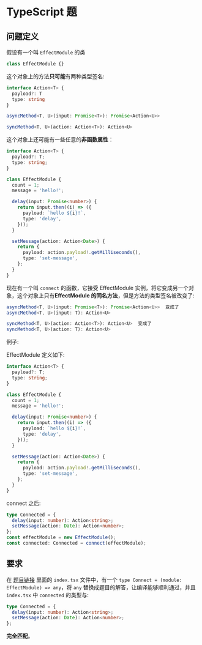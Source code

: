 # TypeScript 题

## 问题定义

假设有一个叫 `EffectModule` 的类

```ts
class EffectModule {}
```

这个对象上的方法**只可能**有两种类型签名:

```ts
interface Action<T> {
  payload?: T
  type: string
}

asyncMethod<T, U>(input: Promise<T>): Promise<Action<U>>

syncMethod<T, U>(action: Action<T>): Action<U>
```

这个对象上还可能有一些任意的**非函数属性**：

```ts
interface Action<T> {
  payload?: T;
  type: string;
}

class EffectModule {
  count = 1;
  message = 'hello!';

  delay(input: Promise<number>) {
    return input.then((i) => ({
      payload: `hello ${i}!`,
      type: 'delay',
    }));
  }

  setMessage(action: Action<Date>) {
    return {
      payload: action.payload!.getMilliseconds(),
      type: 'set-message',
    };
  }
}
```

现在有一个叫 `connect` 的函数，它接受 EffectModule 实例，将它变成另一个对象，这个对象上只有**EffectModule 的同名方法**，但是方法的类型签名被改变了:

```ts
asyncMethod<T, U>(input: Promise<T>): Promise<Action<U>>  变成了
asyncMethod<T, U>(input: T): Action<U>
```

```ts
syncMethod<T, U>(action: Action<T>): Action<U>  变成了
syncMethod<T, U>(action: T): Action<U>
```

例子:

EffectModule 定义如下:

```ts
interface Action<T> {
  payload?: T;
  type: string;
}

class EffectModule {
  count = 1;
  message = 'hello!';

  delay(input: Promise<number>) {
    return input.then((i) => ({
      payload: `hello ${i}!`,
      type: 'delay',
    }));
  }

  setMessage(action: Action<Date>) {
    return {
      payload: action.payload!.getMilliseconds(),
      type: 'set-message',
    };
  }
}
```

connect 之后:

```ts
type Connected = {
  delay(input: number): Action<string>;
  setMessage(action: Date): Action<number>;
};
const effectModule = new EffectModule();
const connected: Connected = connect(effectModule);
```

## 要求

在 [题目链接](https://codesandbox.io/s/4tmtp) 里面的 `index.tsx` 文件中，有一个 `type Connect = (module: EffectModule) => any`，将 `any` 替换成题目的解答，让编译能够顺利通过，并且 `index.tsx` 中 `connected` 的类型与:

```typescript
type Connected = {
  delay(input: number): Action<string>;
  setMessage(action: Date): Action<number>;
};
```

**完全匹配**。
